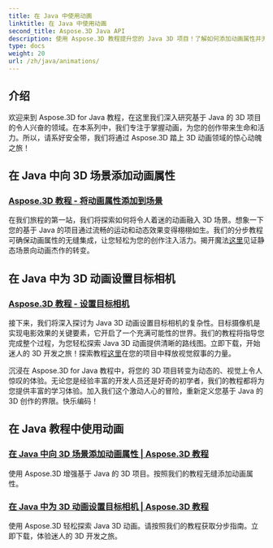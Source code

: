 ```yaml
---
title: 在 Java 中使用动画
linktitle: 在 Java 中使用动画
second_title: Aspose.3D Java API
description: 使用 Aspose.3D 教程提升您的 Java 3D 项目！了解如何添加动画属性并无缝设置目标相机以实现引人入胜的 3D 开发。
type: docs
weight: 20
url: /zh/java/animations/
---
```

## 介绍

欢迎来到 Aspose.3D for Java 教程，在这里我们深入研究基于 Java 的 3D 项目的令人兴奋的领域。在本系列中，我们专注于掌握动画，为您的创作带来生命和活力。所以，请系好安全带，我们将通过 Aspose.3D 踏上 3D 动画领域的惊心动魄之旅！

## 在 Java 中向 3D 场景添加动画属性

### [Aspose.3D 教程 - 将动画属性添加到场景](./add-animation-properties-to-scenes/)

在我们旅程的第一站，我们将探索如何将令人着迷的动画融入 3D 场景。想象一下您的基于 Java 的项目通过流畅的运动和动态效果变得栩栩如生。我们的分步教程可确保动画属性的无缝集成，让您轻松为您的创作注入活力。揭开魔法[这里](./add-animation-properties-to-scenes/)见证静态场景向动画杰作的转变。

## 在 Java 中为 3D 动画设置目标相机

### [Aspose.3D 教程 - 设置目标相机](./set-up-target-camera/)

接下来，我们将深入探讨为 Java 3D 动画设置目标相机的复杂性。目标摄像机是实现电影效果的关键要素，它开启了一个充满可能性的世界。我们的教程将指导您完成整个过程，为您轻松探索 Java 3D 动画提供清晰的路线图。立即下载，开始迷人的 3D 开发之旅！探索教程[这里](./set-up-target-camera/)在您的项目中释放视觉叙事的力量。

沉浸在 Aspose.3D for Java 教程中，将您的 3D 项目转变为动态的、视觉上令人惊叹的体验。无论您是经验丰富的开发人员还是好奇的初学者，我们的教程都将为您提供丰富的学习体验。加入我们这个激动人心的冒险，重新定义您基于 Java 的 3D 创作的界限。快乐编码！

## 在 Java 教程中使用动画
### [在 Java 中向 3D 场景添加动画属性 | Aspose.3D 教程](./add-animation-properties-to-scenes/)
使用 Aspose.3D 增强基于 Java 的 3D 项目。按照我们的教程无缝添加动画属性。
### [在 Java 中为 3D 动画设置目标相机 | Aspose.3D 教程](./set-up-target-camera/)
使用 Aspose.3D 轻松探索 Java 3D 动画。请按照我们的教程获取分步指南。立即下载，体验迷人的 3D 开发之旅。